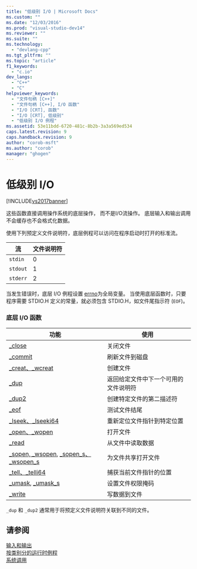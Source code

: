```yaml
---
title: "低级别 I/O | Microsoft Docs"
ms.custom: ""
ms.date: "12/03/2016"
ms.prod: "visual-studio-dev14"
ms.reviewer: ""
ms.suite: ""
ms.technology: 
  - "devlang-cpp"
ms.tgt_pltfrm: ""
ms.topic: "article"
f1_keywords: 
  - "c.io"
dev_langs: 
  - "C++"
  - "C"
helpviewer_keywords: 
  - "文件句柄 [C++]"
  - "文件句柄 [C++], I/O 函数"
  - "I/O [CRT], 函数"
  - "I/O [CRT], 低级别"
  - "低级别 I/O 例程"
ms.assetid: 53e11bdd-6720-481c-8b2b-3a3a569ed534
caps.latest.revision: 9
caps.handback.revision: 9
author: "corob-msft"
ms.author: "corob"
manager: "ghogen"
---
```

# 低级别 I/O
[!INCLUDE[vs2017banner](../assembler/inline/includes/vs2017banner.md)]

这些函数直接调用操作系统的底层操作， 而不是I\/O流操作。  底层输入和输出调用不会缓存也不会格式化数据。  
  
 使用下列预定义文件说明符，底层例程可以访问在程序启动时打开的标准流。  
  
|流|文件说明符|  
|-------|-----------|  
|`stdin`|0|  
|`stdout`|1|  
|`stderr`|2|  
  
 当发生错误时，底层 I\/O 例程设置 [errno](../c-runtime-library/errno-doserrno-sys-errlist-and-sys-nerr.md)为全局变量。  当使用底层函数时，只要程序需要 STDIO.H 定义的常量，就必须包含 STDIO.H，如文件尾指示符 \(`EOF`\)。  
  
### 底层 I\/O 函数  
  
|功能|使用|  
|--------|--------|  
|[\_close](../c-runtime-library/reference/close.md)|关闭文件|  
|[\_commit](../c-runtime-library/reference/commit.md)|刷新文件到磁盘|  
|[\_creat、\_wcreat](../c-runtime-library/reference/creat-wcreat.md)|创建文件|  
|[\_dup](../c-runtime-library/reference/dup-dup2.md)|返回给定文件中下一个可用的文件说明符|  
|[\_dup2](../c-runtime-library/reference/dup-dup2.md)|创建特定文件的第二描述符|  
|[\_eof](../c-runtime-library/reference/eof.md)|测试文件结尾|  
|[\_lseek、\_lseeki64](../c-runtime-library/reference/lseek-lseeki64.md)|重新定位文件指针到特定位置|  
|[\_open、\_wopen](../c-runtime-library/reference/open-wopen.md)|打开文件|  
|[\_read](../c-runtime-library/reference/read.md)|从文件中读取数据|  
|[\_sopen, \_wsopen](../c-runtime-library/reference/sopen-wsopen.md), [\_sopen\_s、\_wsopen\_s](../c-runtime-library/reference/sopen-s-wsopen-s.md)|为文件共享打开文件|  
|[\_tell、\_telli64](../c-runtime-library/reference/tell-telli64.md)|捕获当前文件指针的位置|  
|[\_umask](../c-runtime-library/reference/umask.md), [\_umask\_s](../c-runtime-library/reference/umask-s.md)|设置文件权限掩码|  
|[\_write](../c-runtime-library/reference/write.md)|写数据到文件|  
  
 `_dup` 和 `_dup2` 通常用于将预定义文件说明符关联到不同的文件。  
  
## 请参阅  
 [输入和输出](../c-runtime-library/input-and-output.md)   
 [按类别分的运行时例程](../c-runtime-library/run-time-routines-by-category.md)   
 [系统调用](../c-runtime-library/system-calls.md)